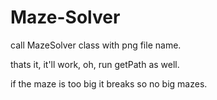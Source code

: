 # Maze-Solver
call MazeSolver class with png file name. 


thats it,
it'll work,
oh,
run getPath as well. 


if the maze is too big it breaks so no big mazes.
